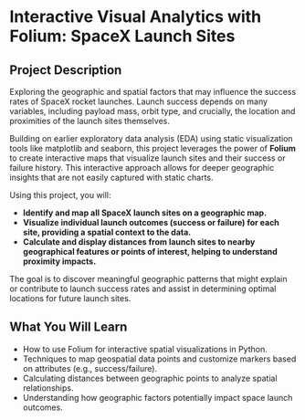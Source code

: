 # Interactive Visual Analytics with Folium: SpaceX Launch Sites
## Project Description

Exploring the geographic and spatial factors that may influence the success rates of SpaceX rocket launches. Launch success depends on many variables, including payload mass, orbit type, and crucially, the location and proximities of the launch sites themselves.

Building on earlier exploratory data analysis (EDA) using static visualization tools like matplotlib and seaborn, this project leverages the power of **Folium** to create interactive maps that visualize launch sites and their success or failure history. This interactive approach allows for deeper geographic insights that are not easily captured with static charts.

Using this project, you will:

- **Identify and map all SpaceX launch sites on a geographic map.**
- **Visualize individual launch outcomes (success or failure) for each site, providing a spatial context to the data.**
- **Calculate and display distances from launch sites to nearby geographical features or points of interest, helping to understand proximity impacts.**

The goal is to discover meaningful geographic patterns that might explain or contribute to launch success rates and assist in determining optimal locations for future launch sites.

## What You Will Learn

- How to use Folium for interactive spatial visualizations in Python.
- Techniques to map geospatial data points and customize markers based on attributes (e.g., success/failure).
- Calculating distances between geographic points to analyze spatial relationships.
- Understanding how geographic factors potentially impact space launch outcomes.
